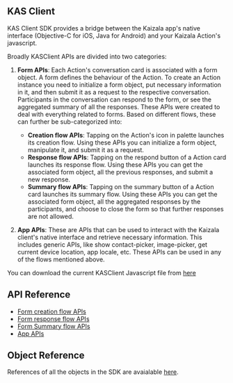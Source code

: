 ## KAS Client

KAS Client SDK provides a bridge between the Kaizala app's native interface (Objective-C for iOS, Java for Android) and your Kaizala Action's javascript.

Broadly KASClient APIs are divided into two categories:
1.  **Form APIs**: Each Action's conversation card is associated with a form object. A form defines the behaviour of the Action. To create an Action instance you need to initialize 
a form object, put necessary information in it, and then submit it as a request to the respective conversation. Participants in the conversation can respond to the form, 
or see the aggregated summary of all the responses. These APIs were created to deal with everything related to forms. Based on different flows, these can further be 
sub-categorized into:
    *   **Creation flow APIs**:  Tapping on the Action's icon in palette launches its creation flow. Using these APIs you can initialize a form object, manipulate it, and submit it as a request.
	*   **Response flow APIs**: Tapping on the respond button of a Action card launches its response flow. Using these APIs you can get the associated form object, all the previous responses, and submit a new response.
	*   **Summary flow APIs**: Tapping on the summary button of a Action card launches its summary flow. Using these APIs you can get the associated form object, all the aggregated responses by the participants, and choose to close the form so that further responses are not allowed.
    
2.  **App APIs**: These are APIs that can be used to interact with the Kaizala client's native interface and retrieve necessary information. This includes generic APIs, like show contact-picker, image-picker, get current device location, app locale, etc. These APIs can be used in any of the flows mentioned above.

You can download the current KASClient Javascript file from [here](https://manage.kaiza.la/MiniApps/DownloadSDK)

## API Reference

*	[Form creation flow APIs](form_creation.md)
*	[Form response flow APIs](form_response.md)
*	[Form Summary flow APIs](form_summary.md)
*	[App APIs](kasclient.app.html.md)

## Object Reference

References of all the objects in the SDK are avaialable [here](objects.md).
